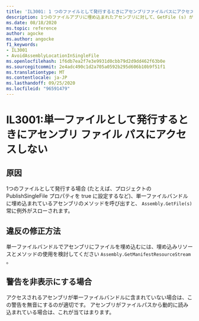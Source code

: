 ```yaml
---
title: 'IL3001: 1 つのファイルとして発行するときにアセンブリファイルパスにアクセスしないようにします (コード分析)'
description: 1つのファイルアプリに埋め込まれたアセンブリに対して、GetFile (s) がスローします
ms.date: 08/18/2020
ms.topic: reference
author: agocke
ms.author: angocke
f1_keywords:
- IL3001
- AvoidAssemblyLocationInSingleFile
ms.openlocfilehash: 1f6db7ea2f7e3e9931d0cbb79d2d9dd462f63b0e
ms.sourcegitcommit: 2e4adc490c1d2a705a0592b295d606b10b9f51f1
ms.translationtype: MT
ms.contentlocale: ja-JP
ms.lasthandoff: 09/25/2020
ms.locfileid: "96591479"
---
```

# <a name="il3001-avoid-accessing-assembly-file-path-when-publishing-as-a-single-file"></a>IL3001:単一ファイルとして発行するときにアセンブリ ファイル パスにアクセスしない

## <a name="cause"></a>原因

1つのファイルとして発行する場合 (たとえば、プロジェクトの PublishSingleFile プロパティを true に設定するなど)、単一ファイルバンドルに埋め込まれているアセンブリのメソッドを呼び出すと、 `Assembly.GetFile(s)` 常に例外がスローされます。

## <a name="how-to-fix-violations"></a>違反の修正方法

単一ファイルバンドルでアセンブリにファイルを埋め込むには、埋め込みリソースとメソッドの使用を検討してください `Assembly.GetManifestResourceStream` 。

## <a name="when-to-suppress-warnings"></a>警告を非表示にする場合

アクセスされるアセンブリが単一ファイルバンドルに含まれていない場合は、この警告を無音にするのが適切です。 アセンブリがファイルパスから動的に読み込まれている場合は、これが当てはまります。
